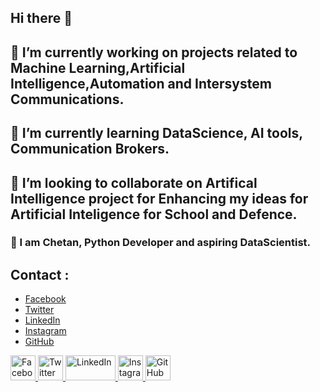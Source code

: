 ## Hi there 👋

<!--
**chetanlondhe1112/chetanlondhe1112** is a ✨ _special_ ✨ repository because its `README.md` (this file) appears on your GitHub profile.

Here are some ideas to get you started:

- 🔭 I’m currently working on projects related to Machine Learning,Artificial Intelligence,Automation and Intersystem Communications.  
- 🌱 I’m currently learning DataScience, AI tools, Communication Brokers.
- 👯 I’m looking to collaborate on Artifical Intelligence project for Enhancing my ideas for Artificial Inteligence for School and Defence.
- 🤔 I’m looking for help with ...
- 💬 Ask me about ...
- 📫 How to reach me: ...
- 😄 Pronouns: ...
- ⚡ Fun fact: ...
-->
## 🔭 I’m currently working on projects related to Machine Learning,Artificial Intelligence,Automation and Intersystem Communications.  
## 🌱 I’m currently learning DataScience, AI tools, Communication Brokers.
## 👯 I’m looking to collaborate on Artifical Intelligence project for Enhancing my ideas for Artificial Inteligence for School and Defence.
### 🔭 I am Chetan, Python Developer and aspiring DataScientist.
## Contact :
- [Facebook](https://www.facebook.com/YourPageName) 
- [Twitter](https://twitter.com/YourHandle) 
- [LinkedIn](https://www.linkedin.com/in/YourProfile) 
- [Instagram](https://www.instagram.com/YourProfile) 
- [GitHub](https://github.com/YourUsername) 

<a href="https://www.facebook.com/YourPageName">
    <img src="https://upload.wikimedia.org/wikipedia/commons/5/51/Facebook_f_logo_%282019%29.svg" alt="Facebook" width="40" height="40" />
</a>
<a href="https://twitter.com/YourHandle">
    <img src="https://upload.wikimedia.org/wikipedia/en/thumb/6/60/Twitter_bird_logo_2012.svg/1200px-Twitter_bird_logo_2012.svg.png" alt="Twitter" width="40" height="40" />
</a>
<a href="https://www.linkedin.com/in/YourProfile">
    <img src="https://upload.wikimedia.org/wikipedia/commons/0/01/LinkedIn_Logo.svg" alt="LinkedIn" width="80" height="40" />
</a>
<a href="https://www.instagram.com/YourProfile">
    <img src="https://upload.wikimedia.org/wikipedia/commons/a/a5/Instagram_icon.png" alt="Instagram" width="40" height="40" />
</a>
<a href="https://github.com/YourUsername">
    <img src="https://upload.wikimedia.org/wikipedia/commons/9/91/Octicons-mark-github.svg" alt="GitHub" width="40" height="40" />
</a>

